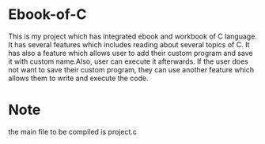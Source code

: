 # Ebook-of-C
This is my project which has integrated ebook and workbook of C language.
It has several features which includes reading about several topics of C.
It has also a feature which allows user to add their custom program and save it with custom name.Also, user can execute it afterwards.
If the user does not want to save their custom program, they can use another feature which allows them to write and execute the code.

# Note
the main file to be compiled is project.c
